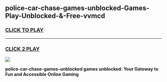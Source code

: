 
## police-car-chase-games-unblocked-Games-Play-Unblocked-&-Free-vvmcd
<h3>
<a href="https://premium76.site?title=police-car-chase-games-unblocked&ref=24A">CLICK TO PLAY</a></h3>
<hr>

<h3>
<a href="https://premium76.site?title=police-car-chase-games-unblocked&ref=24A">CLICK 2 PLAY</a>
  
</h3>

<a href="https://premium76.site?title=police-car-chase-games-unblocked&ref=24A"><img src="https://clearcache.store/games.png"></a>


**police-car-chase-games-unblocked games unblocked: Your Gateway to Fun and Accessible Online Gaming**
